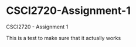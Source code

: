 # CSCI2720-Assignment-1
CSCI2720 - Assignment 1

This is a test to make sure that it actually works
